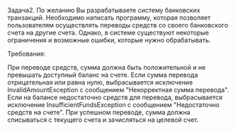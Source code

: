 Задача2. По желанию
Вы разрабатываете систему банковских транзакций. Необходимо написать программу, которая позволяет пользователям осуществлять переводы средств со своего банковского счета на другие счета. Однако, в системе существуют некоторые ограничения и возможные ошибки, которые нужно обрабатывать.

Требования:

При переводе средств, сумма должна быть положительной и не превышать доступный баланс на счете.
Если сумма перевода отрицательная или равна нулю, выбрасывается исключение InvalidAmountException с сообщением "Некорректная сумма перевода".
Если на балансе недостаточно средств для перевода, выбрасывается исключение InsufficientFundsException с сообщением "Недостаточно средств на счете".
При успешном переводе, сумма должна списываться с текущего счета и зачисляться на целевой счет.